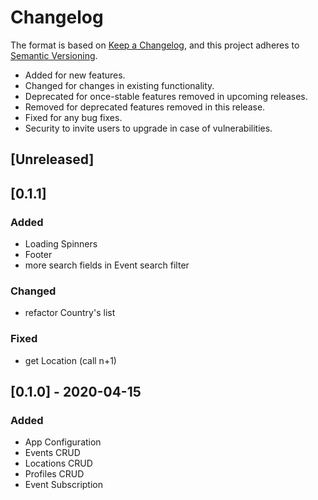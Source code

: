 # Changelog

The format is based on [Keep a Changelog](https://keepachangelog.com/en/1.0.0/),
and this project adheres to [Semantic Versioning](https://semver.org/spec/v2.0.0.html).

- Added for new features.
- Changed for changes in existing functionality.
- Deprecated for once-stable features removed in upcoming releases.
- Removed for deprecated features removed in this release.
- Fixed for any bug fixes.
- Security to invite users to upgrade in case of vulnerabilities.

## [Unreleased]

## [0.1.1]

### Added

- Loading Spinners
- Footer
- more search fields in Event search filter

### Changed

- refactor Country's list

### Fixed

- get Location (call n+1)

## [0.1.0] - 2020-04-15

### Added

- App Configuration
- Events CRUD
- Locations CRUD
- Profiles CRUD
- Event Subscription
